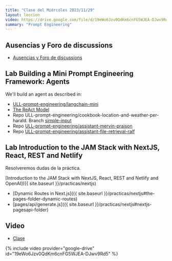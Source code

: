 ```yaml
---
title: "Clase del Miércoles 2023/11/29"
layout: leccion
video: https://drive.google.com/file/d/19eWo6Jzv0QdKm6cnFG5WJEA-DJwv9Rd5/view?usp=sharing
summary: "Prompt Engineering"
---
```



## Ausencias y Foro de discussions

* <a href="https://github.com/orgs/ULL-ESIT-DMSI-2324/discussions" target="_blank">Ausencias y Foro de discussions</a>
  
## Lab Building a Mini Prompt Engineering Framework: Agents

We'll build an agent as described in:

* [ULL-prompt-engineering/langchain-mini](https://github.com/ULL-prompt-engineering/langchain-mini/tree/main)
* [The ReAct Model](https://github.com/ULL-prompt-engineering/prompt-engineering-101/blob/main/lesson6/the-react-framework.md)
* Repo ULL-prompt-engineering/cookbook-location-and-weather-per-harald.  Branch [simple-input](https://github.com/ULL-prompt-engineering/cookbook-location-and-weather-per-harald/tree/simple-input)
* Repo [ULL-prompt-engineering/assistant-mervin-praison](https://github.com/ULL-prompt-engineering/assistant-mervin-praison)
* Repo [ULL-prompt-engineering/assistant-file-retrieval-ralf](https://github.com/ULL-prompt-engineering/assistant-file-retrieval-ralf)

## Lab Introduction to the JAM Stack with NextJS, React, REST and Netlify

Resolveremos dudas de la práctica.

[Introduction to the JAM Stack with NextJS, React, REST and Netlify and OpenAI]({{ site.baseurl }}/practicas/nextjs)

* [Dynamic Routes in Next.js]({{ site.baseurl }}/practicas/nextjs#the-pages-folder-dynamic-routes)
* [pages/api/generate.js]({{ site.baseurl }}/practicas/nextjs#nextjs-pagesapi-folder)


## Video 

* <a href="{{page.video}}">Clase</a>

{% include video provider="google-drive" id="19eWo6Jzv0QdKm6cnFG5WJEA-DJwv9Rd5" %}
